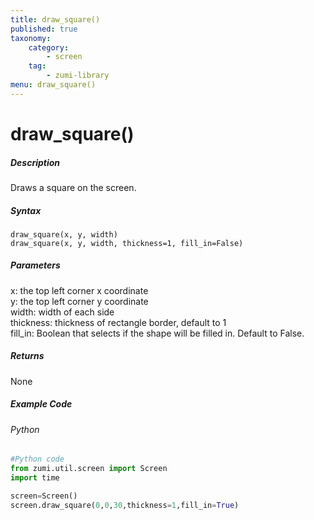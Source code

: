 ```yaml
---
title: draw_square()
published: true
taxonomy:
    category:
        - screen
    tag:
        - zumi-library
menu: draw_square()
---
```


# draw_square()

##### Description
Draws a square on the screen.

##### Syntax
```draw_square(x, y, width)```<br />
```draw_square(x, y, width, thickness=1, fill_in=False)```<br />

##### Parameters
x: the top left corner x coordinate<br />
y: the top left corner y coordinate<br />
width: width of each side<br />
thickness: thickness of rectangle border, default to 1<br />
fill_in: Boolean that selects if the shape will be filled in. Default to False.<br />

##### Returns
None

##### Example Code
###### Python
```python
#Python code
from zumi.util.screen import Screen
import time

screen=Screen()
screen.draw_square(0,0,30,thickness=1,fill_in=True)
```